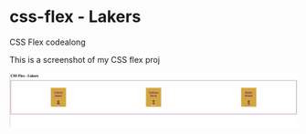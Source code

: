 # css-flex - Lakers
CSS Flex codealong

This is a screenshot of my CSS flex proj

![css-flex image](flex-lakers.png)